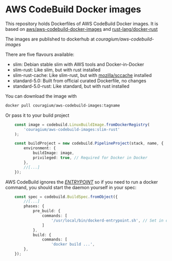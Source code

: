 # AWS CodeBuild Docker images

This repository holds Dockerfiles of AWS CodeBuild Docker images.
It is based on [aws/aws-codebuild-docker-images](https://github.com/aws/aws-codebuild-docker-images) and [rust-lang/docker-rust](https://github.com/rust-lang/docker-rust)

The images are published to dockerhub at *couragium/aws-codebuild-images*

There are five flavours available:
* slim: Debian stable slim with AWS tools and Docker-in-Docker
* slim-rust: Like slim, but with rust installed
* slim-rust-cache: Like slim-rust, but with [mozilla/sccache](https://github.com/mozilla/sccache) installed
* standard-5.0: Built from official curated Dockerfile, no changes
* standard-5.0-rust: Like standard, but with rust installed

You can download the image with
```bash
docker pull couragium/aws-codebuild-images:tagname
````

Or pass it to your build project
```typescript
    const image = codebuild.LinuxBuildImage.fromDockerRegistry(
        'couragium/aws-codebuild-images:slim-rust'
    );

    const buildProject = new codebuild.PipelineProject(stack, name, {
        environment: {
            buildImage: image,
            privileged: true, // Required for Docker in Docker
        },
        //[...]
    });

```

AWS CodeBuild ignores the [*ENTRYPOINT*](https://github.com/aws/aws-codebuild-docker-images/issues/254) so if you need to run a docker command, you should start the daemon yourself in your spec:
```typescript
    const spec = codebuild.BuildSpec.fromObject({
        //[...]
        phases: {
            pre_build: {
                commands: [
                    '/usr/local/bin/dockerd-entrypoint.sh', // Set in official image, but ignored
                ]
            },
            build: {
                commands: [
                    'docker build ...',
        },
    });

```
